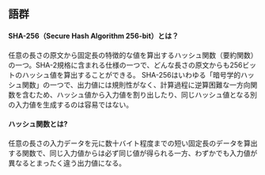 ## 語群
#### SHA-256（Secure Hash Algorithm 256-bit）とは？
任意の長さの原文から固定長の特徴的な値を算出するハッシュ関数（要約関数）の一つ。SHA-2規格に含まれる仕様の一つで、どんな長さの原文からも256ビットのハッシュ値を算出することができる。
SHA-256はいわゆる「暗号学的ハッシュ関数」の一つで、出力値には規則性がなく、計算過程に逆算困難な一方向関数を含むため、ハッシュ値から入力値を割り出したり、同じハッシュ値となる別の入力値を生成するのは容易ではない。
#### ハッシュ関数とは?
任意の長さの入力データを元に数十バイト程度までの短い固定長のデータを算出する関数で、同じ入力値からは必ず同じ値が得られる一方、わずかでも入力値が異なるとまったく違う出力値になる。
#### 
